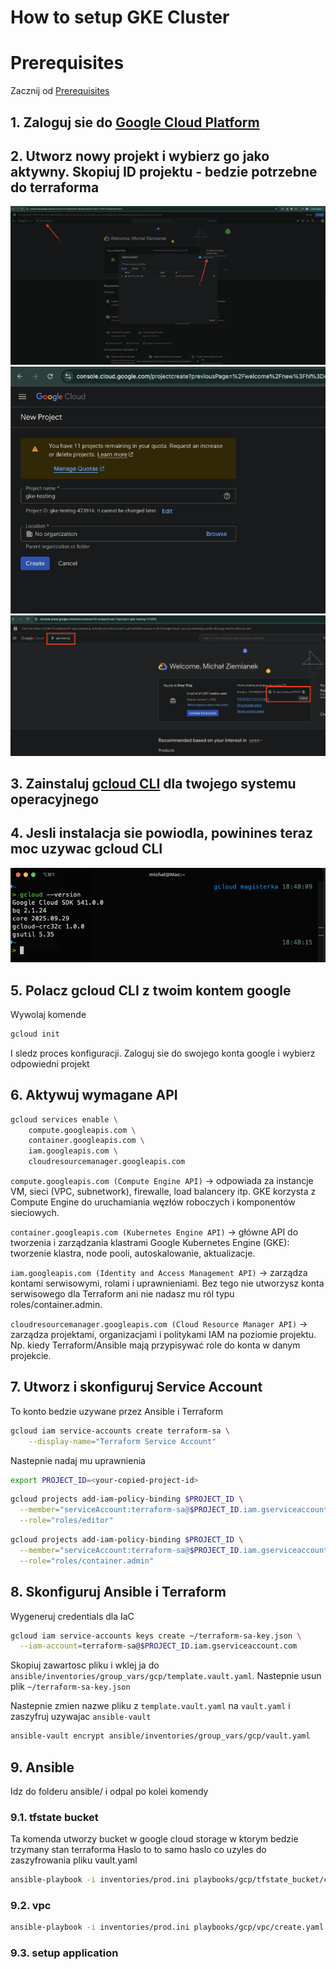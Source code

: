 
# How to setup GKE Cluster

# Prerequisites
Zacznij od [Prerequisites](./Prerequisites.md)

## 1. Zaloguj sie do [Google Cloud Platform](https://console.cloud.google.com/)

## 2. Utworz nowy projekt i wybierz go jako aktywny. Skopiuj ID projektu - bedzie potrzebne do terraforma
![](./images/001_gke.png)
![](./images/002_gke.png)
![](./images/003_gke.png)

## 3. Zainstaluj [gcloud CLI](https://cloud.google.com/sdk/docs/install) dla twojego systemu operacyjnego

## 4. Jesli instalacja sie powiodla, powinines teraz moc uzywac gcloud CLI
![](./images/004_gke.png)

## 5. Polacz gcloud CLI z twoim kontem google
Wywolaj komende
```sh
gcloud init
```
I sledz proces konfiguracji. Zaloguj sie do swojego konta google i wybierz odpowiedni projekt

## 6. Aktywuj wymagane API
```sh
gcloud services enable \
    compute.googleapis.com \
    container.googleapis.com \
    iam.googleapis.com \
    cloudresourcemanager.googleapis.com
```
`compute.googleapis.com (Compute Engine API)`
→ odpowiada za instancje VM, sieci (VPC, subnetwork), firewalle, load balancery itp.
GKE korzysta z Compute Engine do uruchamiania węzłów roboczych i komponentów sieciowych.

`container.googleapis.com (Kubernetes Engine API)`
→ główne API do tworzenia i zarządzania klastrami Google Kubernetes Engine (GKE): tworzenie klastra, node pooli, autoskalowanie, aktualizacje.

`iam.googleapis.com (Identity and Access Management API)`
→ zarządza kontami serwisowymi, rolami i uprawnieniami.
Bez tego nie utworzysz konta serwisowego dla Terraform ani nie nadasz mu ról typu roles/container.admin.

`cloudresourcemanager.googleapis.com (Cloud Resource Manager API)`
→ zarządza projektami, organizacjami i politykami IAM na poziomie projektu.
Np. kiedy Terraform/Ansible mają przypisywać role do konta w danym projekcie.

## 7. Utworz i skonfiguruj Service Account
To konto bedzie uzywane przez Ansible i Terraform
```sh
gcloud iam service-accounts create terraform-sa \
    --display-name="Terraform Service Account"

```
Nastepnie nadaj mu uprawnienia
```sh
export PROJECT_ID=<your-copied-project-id>
```

```sh
gcloud projects add-iam-policy-binding $PROJECT_ID \
  --member="serviceAccount:terraform-sa@$PROJECT_ID.iam.gserviceaccount.com" \
  --role="roles/editor"
```

```sh
gcloud projects add-iam-policy-binding $PROJECT_ID \
  --member="serviceAccount:terraform-sa@$PROJECT_ID.iam.gserviceaccount.com" \
  --role="roles/container.admin"
```

## 8. Skonfiguruj Ansible i Terraform

Wygeneruj credentials dla IaC
```sh
gcloud iam service-accounts keys create ~/terraform-sa-key.json \
  --iam-account=terraform-sa@$PROJECT_ID.iam.gserviceaccount.com 
```

Skopiuj zawartosc pliku i wklej ja do `ansible/inventories/group_vars/gcp/template.vault.yaml`. Nastepnie usun plik `~/terraform-sa-key.json`

Nastepnie zmien nazwe pliku z `template.vault.yaml` na `vault.yaml` i zaszyfruj uzywajac `ansible-vault`

```sh
ansible-vault encrypt ansible/inventories/group_vars/gcp/vault.yaml
```

## 9. Ansible

Idz do folderu ansible/ i odpal po kolei komendy

### 9.1. tfstate bucket
Ta komenda utworzy bucket w google cloud storage w ktorym bedzie trzymany stan terraforma
Haslo to to samo haslo co uzyles do zaszyfrowania pliku vault.yaml
```sh
ansible-playbook -i inventories/prod.ini playbooks/gcp/tfstate_bucket/create.yaml -v --ask-vault-pass
```
### 9.2. vpc
```sh
ansible-playbook -i inventories/prod.ini playbooks/gcp/vpc/create.yaml -v --ask-vault-pass
```
### 9.3. setup application
```sh
```